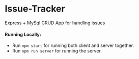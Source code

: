 # Issue-Tracker
Express + MySql CRUD App for handling issues

#### Running Locally:
- Run `npm start` for running both client and server together.
- Run `npm run server` for running the server.
